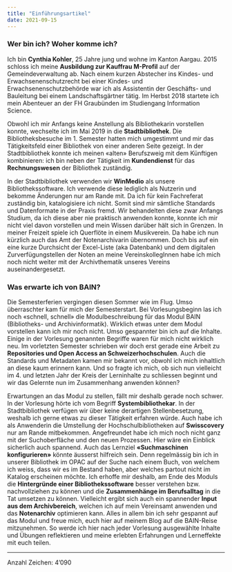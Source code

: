 ```yaml
---
title: "Einführungsartikel"
date: 2021-09-15
---
```


### Wer bin ich? Woher komme ich?
Ich bin **Cynthia Kohler**, 25 Jahre jung und wohne im Kanton Aargau. 2015 schloss ich meine **Ausbildung zur Kauffrau M-Profil** auf der Gemeindeverwaltung ab. Nach einem kurzen Abstecher ins Kindes- und Erwachsenenschutzrecht bei einer Kindes- und Erwachsenenschutzbehörde war ich als Assistentin der Geschäfts- und Bauleitung bei einem Landschaftsgärtner tätig. Im Herbst 2018 startete ich mein Abenteuer an der FH Graubünden im Studiengang Information Science.

Obwohl ich mir Anfangs keine Anstellung als Bibliothekarin vorstellen konnte, wechselte ich im Mai 2019 in die **Stadtbibliothek**. Die Bibliotheksbesuche im 1. Semester hatten mich umgestimmt und mir das Tätigkeitsfeld einer Bibliothek von einer anderen Seite gezeigt. In der Stadtbibliothek konnte ich meinen «alten» Berufszweig mit dem Künftigen kombinieren: ich bin neben der Tätigkeit im **Kundendienst** für das **Rechnungswesen** der Bibliothek zuständig.

In der Stadtbibliothek verwenden wir **WinMedio** als unsere Bibliothekssoftware. Ich verwende diese lediglich als Nutzerin und bekomme Änderungen nur am Rande mit. Da ich für kein Fachreferat zuständig bin, katalogisiere ich nicht. Somit sind mir sämtliche Standards und Datenformate in der Praxis fremd. Wir behandelten diese zwar Anfangs Studium, da ich diese aber nie praktisch anwenden konnte, konnte ich mir nicht viel davon vorstellen und mein Wissen darüber hält sich in Grenzen.
In meiner Freizeit spiele ich Querflöte in einem Musikverein. Da habe ich nun kürzlich auch das Amt der Notenarchivarin übernommen. Doch bis auf ein eine kurze Durchsicht der Excel-Liste (aka Datenbank) und dem digitalen Zurverfügungstellen der Noten an meine VereinskollegInnen habe ich mich noch nicht weiter mit der Archivthematik unseres Vereins auseinandergesetzt.

### Was erwarte ich von BAIN?
Die Semesterferien vergingen diesen Sommer wie im Flug. Umso überraschter kam für mich der Semesterstart. Bei Vorlesungsbeginn las ich noch «schnell, schnell» die Modulbeschreibung für das Modul BAIN (Bibliotheks- und Archivinformatik). Wirklich etwas unter dem Modul vorstellen kann ich mir noch nicht. Umso gespannter bin ich auf die Inhalte. Einige in der Vorlesung genannten Begriffe waren für mich nicht wirklich neu. Im vorletzten Semester schrieben wir doch erst gerade eine Arbeit zu **Repositories und Open Access an Schweizerhochschulen**. Auch die Standards und Metadaten kamen mir bekannt vor, obwohl ich mich inhaltlich an diese kaum erinnern kann. Und so fragte ich mich, ob sich nun vielleicht im 4. und letzten Jahr der Kreis der Lerninhalte zu schliessen beginnt und wir das Gelernte nun im Zusammenhang anwenden können?

Erwartungen an das Modul zu stellen, fällt mir deshalb gerade noch schwer. In der Vorlesung hörte ich vom Begriff **Systembibliothekar**. In der Stadtbibliothek verfügen wir über keine derartigen Stellenbesetzung, weshalb ich gerne etwas zu dieser Tätigkeit erfahren würde. Auch habe ich als Anwenderin die Umstellung der Hochschulbibliotheken auf **Swisscovery** nur am Rande mitbekommen. Angefreundet habe ich mich noch nicht ganz mit der Suchoberfläche und den neuen Prozessen. Hier wäre ein Einblick sicherlich auch spannend. Auch das Lernziel **«Suchmaschinen konfigurieren»** könnte äusserst hilfreich sein. Denn regelmässig bin ich in unserer Bibliothek im OPAC auf der Suche nach einem Buch, von welchem ich weiss, dass wir es im Bestand haben, aber welches partout nicht im Katalog erscheinen möchte. Ich erhoffe mir deshalb, am Ende des Moduls die **Hintergründe einer Bibliothekssoftware** besser verstehen bzw. nachvollziehen zu können und die **Zusammenhänge im Berufsalltag** in die Tat umsetzen zu können. Vielleicht ergibt sich auch ein spannender **Input aus dem Archivbereich**, welchen ich auf mein Vereinsamt anwenden und das **Notenarchiv** optimieren kann.
Alles in allem bin ich sehr gespannt auf das Modul und freue mich, euch hier auf meinem Blog auf die BAIN-Reise mitzunehmen. So werde ich hier nach jeder Vorlesung ausgewählte Inhalte und Übungen reflektieren und meine erlebten Erfahrungen und Lerneffekte mit euch teilen.

---
Anzahl Zeichen: 4’090


